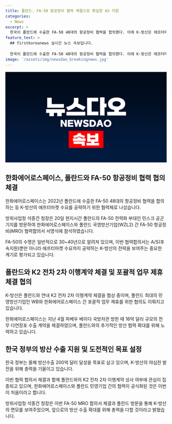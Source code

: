 ```yaml
---
title: 폴란드, FA-50 항공정비 협력 체결으로 확실한 AS 지원
categories:
  - News
excerpt: >
  한국이 폴란드에 수출한 FA-50 48대의 항공정비 협력을 합의했다. 이에 K-방산은 애프터마켓 수요에 나섰으며, 민영방산기업과의 업무 제휴를 추진하고 있다. 이번 협력 합의서는 FA-50 물량의 항공정비 협력을 포함하고 있으며, K-방산의 방위사업 수주 목표는 200억 달러로 도약했다. 함께 폴란드와의 K2 전차 2차 이행계약을 협의하고 있으며, 한국 항공우주산업의 폴란드 방문은 추가적인 방산 협력을 위한 것이다.
feature_text: >
  ## firstkoreanews 실시간 뉴스 속보입니다.

  한국이 폴란드에 수출한 FA-50 48대의 항공정비 협력을 합의했다. 이에 K-방산은 애프터마켓 수요에 나섰으며, 민영방산기업과의 업무 제휴를 추진하고 있다. 이번 협력 합의서는 FA-50 물량의 항공정비 협력을 포함하고 있으며, K-방산의 방위사업 수주 목표는 200억 달러로 도약했다. 함께 폴란드와의 K2 전차 2차 이행계약을 협의하고 있으며, 한국 항공우주산업의 폴란드 방문은 추가적인 방산 협력을 위한 것이다.
image: '/assets/img/newsdao_breakingnews.jpg'
---
```


<p><img src="/assets/img/newsdao_breakingnews.jpg" alt="firstkoreanews 속보" /></p>

<h2 data-ke-size="size26">한화에어로스페이스, 폴란드와 FA-50 항공정비 협력 협의 체결</h2>

<p data-ke-size="size16">한화에어로스페이스는 2022년 폴란드에 수출한 FA-50 48대의 항공정비 협력을 합의하는 등 K-방산의 애프터마켓 수요를 공략하기 위한 협력체로 나섰습니다.</p>

<p data-ke-size="size16">방위사업청 석종건 청장은 20일 현지시간 폴란드의 FA-50 전력화 부대인 민스크 공군기지를 방문하여 한화에어로스페이스와 폴란드 국영방산기업(WZL2) 간 FA-50 항공정비(MRO) 협력합의서 서명식에 참석하였습니다.</p>

<p data-ke-size="size16">FA-50의 수명은 일반적으로 30~40년으로 알려져 있으며, 이번 협력합의서는 A/S(후속지원)뿐만 아니라 애프터마켓 수요까지 공략하는 K-방산의 전략을 보여주는 중요한 계기로 평가되고 있습니다.</p>

<h2 data-ke-size="size26">폴란드와 K2 전차 2차 이행계약 체결 및 포괄적 업무 제휴 체결 협의</h2>

<p data-ke-size="size16">K-방산은 폴란드와 연내 K2 전차 2차 이행계약 체결을 협상 중이며, 폴란드 최대의 민영방산기업인 WB와 한화에어로스페이스 간 포괄적 업무 제휴를 위한 협의도 이뤄지고 있습니다.</p>

<p data-ke-size="size16">한화에어로스페이스는 지난 4월 파베우 베이다 국방차관 방한 때 16억 달러 규모의 천무 다연장포 수출 계약을 체결하였으며, 폴란드와의 추가적인 방산 협력 확대를 위해 노력하고 있습니다.</p>

<h2 data-ke-size="size26">한국 정부의 방산 수출 지원 및 도전적인 목표 설정</h2>

<p data-ke-size="size16">한국 정부는 올해 방산수출 200억 달러 달성을 목표로 삼고 있으며, K-방산의 야심찬 발전을 위해 총력을 기울이고 있습니다.</p>

<p data-ke-size="size16">이번 협력 합의서 체결과 함께 폴란드와의 K2 전차 2차 이행계약 성사 여부에 관심이 집중되고 있으며, 한화에어로스페이스와 폴란드 민영기업 간의 협력이 공식화된 것은 이번이 처음이라고 합니다.</p>

<p data-ke-size="size16">방위사업청 석종건 청장은 이번 FA-50 MRO 합의서 체결과 폴란드 방문을 통해 K-방산의 면모를 보여주었으며, 앞으로의 방산 수출 확대를 위해 총력을 다할 것이라고 밝혔습니다.</p>

